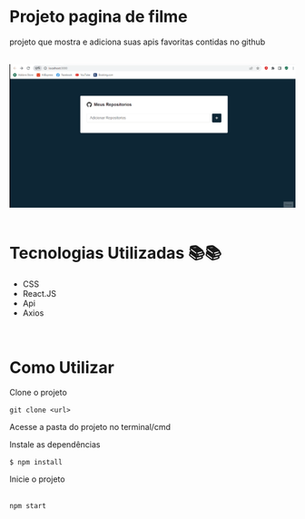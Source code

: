 # Projeto pagina de filme 
projeto que mostra e adiciona suas apis favoritas contidas no github

<br>

<img src="./git_api.gif" alt="gif da tela do projeto">

<br>

<br>

# Tecnologias Utilizadas &#128218;&#128218;

- CSS
- React.JS
- Api
- Axios

<br>

# Como Utilizar

Clone o projeto

```
git clone <url>

```
Acesse a pasta do projeto no terminal/cmd

Instale as dependências

```
$ npm install

```
Inicie o projeto

```

npm start
